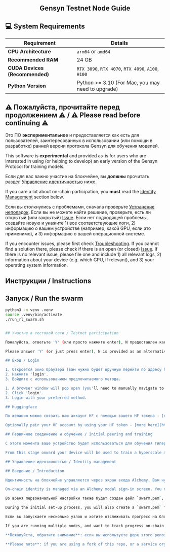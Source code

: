 <h2 align=center>Gensyn Testnet Node Guide</h2>

## 💻 System Requirements

| Requirement                         | Details                                                     |
|-------------------------------------|-------------------------------------------------------------|
| **CPU Architecture**                | `arm64` or `amd64`                                          |
| **Recommended RAM**                 | 24 GB                                                       |
| **CUDA Devices (Recommended)**      | `RTX 3090`, `RTX 4070`, `RTX 4090`, `A100`, `H100`          |
| **Python Version**                  | Python >= 3.10 (For Mac, you may need to upgrade)           |



## ⚠️ Пожалуйста, прочитайте перед продолжением ⚠️ / ⚠️ Please read before continuing ⚠️

Это ПО **экспериментальное** и предоставляется как есть для пользователей, заинтересованных в использовании (или помощи в разработке) ранней версии протокола Gensyn для обучения моделей.

This software is **experimental** and provided as-is for users who are interested in using (or helping to develop) an early version of the Gensyn Protocol for training models.

Если для вас важно участие на блокчейне, вы **должны** прочитать раздел [Управление идентичностью](#identity-management) ниже.

If you care a lot about on-chain participation, you **must** read the [Identity Management](#identity-management) section below.

Если вы столкнулись с проблемами, сначала проверьте [Устранение неполадок](#troubleshooting). Если вы не можете найти решение, проверьте, есть ли открытый (или закрытый) [Issue](../../issues). Если нет подходящей проблемы, создайте новую и укажите 1) все соответствующие логи, 2) информацию о вашем устройстве (например, какой GPU, если это применимо), и 3) информацию о вашей операционной системе.

If you encounter issues, please first check [Troubleshooting](#troubleshooting). If you cannot find a solution there, please check if there is an open (or closed) [Issue](../../issues). If there is no relevant issue, please file one and include 1) all relevant logs, 2) information about your device (e.g. which GPU, if relevant), and 3) your operating system information.

## Инструкции / Instructions

## Запуск  / Run the swarm


```sh
python3 -m venv .venv
source .venv/bin/activate
./run_rl_swarm.sh


## Участие в тестовой сети / Testnet participation

Пожалуйста, ответьте 'Y' (или просто нажмите enter), N предоставлен как альтернативный поток, но в настоящее время не поддерживается.

Please answer 'Y' (or just press enter), N is provided as an alternative flow but isn't currently maintained.

## Вход / Login

1. Откроется окно браузера (вам нужно будет вручную перейти по адресу http://localhost:3000/, если вы находитесь в виртуальной машине).
2. Нажмите 'login'.
3. Войдите с использованием предпочитаемого метода.

1. A browser window will pop open (you'll need to manually navigate to http://localhost:3000/ if you're on a VM).
2. Click 'login'.
3. Login with your preferred method.

## Huggingface

По желанию можно связать ваш аккаунт HF с помощью вашего HF токена - [подробности здесь](https://huggingface.co/docs/hub/en/security-tokens).

Optionally pair your HF account by using your HF token - [more here](https://huggingface.co/docs/hub/en/security-tokens).

## Первичное соединение и обучение / Initial peering and training

С этого момента ваше устройство будет использоваться для обучения гипермасштабируемой системы машинного обучения. Вы должны увидеть регистрацию вашего пира и голосование на блокчейне [здесь](https://gensyn-testnet.explorer.alchemy.com/address/0x2fC68a233EF9E9509f034DD551FF90A79a0B8F82?tab=logs).

From this stage onward your device will be used to train a hyperscale machine learning system. You should see your peer register and vote on-chain [here](https://gensyn-testnet.explorer.alchemy.com/address/0x2fC68a233EF9E9509f034DD551FF90A79a0B8F82?tab=logs).

## Управление идентичностью / Identity management

## Введение / Introduction

Идентичность на блокчейне управляется через экран входа Alchemy. Вам нужно указать адрес электронной почты или войти через поддерживаемый метод (например, Google). Это создает публичный/приватный ключ EOA (которые хранятся в Alchemy). Вы также получите локальные ключи сессии в `userApiKey`. Обратите внимание, что это не ваши публичные/приватные ключи EOA.

On-chain identity is managed via an Alchemy modal sign-in screen. You need to supply an email address or login via a supported method (e.g. Google). This creates an EOA public/private key (which are stored by Alchemy). You will also receive local session keys in the `userApiKey`. Note that these aren't your EOA public/private keys.

Во время первоначальной настройки также будет создан файл `swarm.pem`, который поддерживает идентичность вашего пира. Это регистрируется на блокчейне с использованием EOA-кошелька, хранимого в Alchemy, и привязывается с использованием ваших локальных API-ключей. Это связывает `email address` (и соответствующий EOA в Alchemy) + `swarm.pem` навсегда, и они оба фактически теряются, если один из них потерян.

During the initial set-up process, you will also create a `swarm.pem` file which maintains the identity of your peer. This is then registered on-chain using the EOA wallet hosted in Alchemy, triggered using your local API keys. This links the `email address` (and corresponding EOA in Alchemy) + `swarm.pem` forever and they are both effectively burned if one is lost.

Если вы запускаете несколько узлов и хотите отслеживать прогресс на блокчейне (т.е. не только запускать RL Swarm и обучать модель), вам нужно зарегистрироваться снова для каждого узла - не используйте один и тот же `swarm.pem`, `userApiKey`, `userData.json`, `email address` или копируйте данные между узлами. Если вы так сделаете, ваш прогресс не будет отслеживаться на блокчейне. Если вы сделаете одно из этих действий, ваш узел будет работать нормально и обучаться в рое, однако это не будет отражено на блокчейне.

If you are running multiple nodes, and want to track progress on-chain (i.e. not just run RL Swarm itself and train a model), you must sign up again for each node - do not use the same `swarm.pem`, `userApiKey`, `userData.json`, `email address`, or copy the data between the nodes. If you do so, your progress won't be tracked on-chain. If you do any of these things, your node will work fine and train from the swarm however, but this will not be reflected on chain.

**Пожалуйста, обратите внимание**: если вы используете форк этого репозитория или сервис, организованный кем-то другим (например, поставщик "одного клика"), процесс управления идентичностью ниже не гарантирован.

**Please note**: if you are using a fork of this repo, or a service organised by someone else (e.g. a 'one click deployment' provider) the identity management flow below is not guaranteed.
